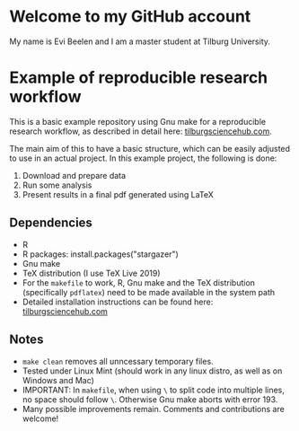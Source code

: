 # Welcome to my GitHub account

My name is Evi Beelen and I am a master student at Tilburg University. 

# Example of reproducible research workflow 

This is a basic example repository using Gnu make for a reproducible research workflow, as described in detail here: [tilburgsciencehub.com](http://tilburgsciencehub.com/). 

The main aim of this to have a basic structure, which can be easily adjusted to use in an actual project.  In this example project, the following is done: 
1. Download and prepare data
2. Run some analysis
3. Present results in a final pdf generated using LaTeX

## Dependencies
- R 
- R packages: 
	install.packages("stargazer")
- Gnu make 
- TeX distribution (I use TeX Live 2019) 
- For the `makefile` to work, R, Gnu make and the TeX distribution (specifically `pdflatex`) need to be made available in the system path 
- Detailed installation instructions can be found here: [tilburgsciencehub.com](http://tilburgsciencehub.com/)


## Notes
- `make clean` removes all unncessary temporary files. 
- Tested under Linux Mint (should work in any linux distro, as well as on Windows and Mac) 
- IMPORTANT: In `makefile`, when using `\` to split code into multiple lines, no space should follow `\`. Otherwise Gnu make aborts with error 193. 
- Many possible improvements remain. Comments and contributions are welcome!
